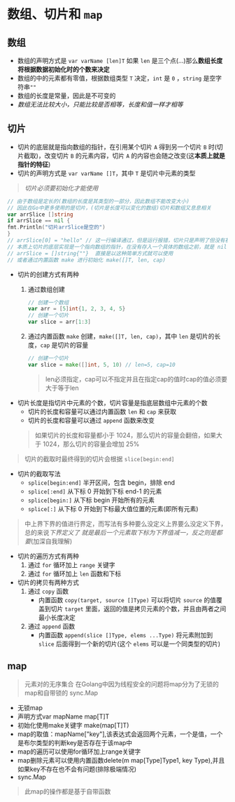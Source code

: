 # 数组、切片和 `map`

## 数组

- 数组的声明方式是 `var varName [len]T` 如果 `len` 是三个点(...)那么**数组长度将根据数据初始化时的个数来决定**
- 数组的中的元素都有零值，根据数组类型 `T` 决定，`int` 是 `0` ，`string` 是空字符串`""`
- 数组的长度是常量，因此是不可变的
- *数组无法比较大小，只能比较是否相等，长度和值一样才相等*

## 切片

- 切片的底层就是指向数组的指针，在引用某个切片 `A` 得到另一个切片 `B` 时(切片截取)，改变切片 `B` 的元素内容，切片 `A`
  的内容也会随之改变(这**本质上就是指针的特征**)
- 切片的声明方式是 `var varName []T`，其中 `T` 是切片中元素的类型

> *切片必须要初始化才能使用*

```go
// 由于数组是定长的(数组的长度是其类型的一部分，因此数组不能改变大小)
// 因此在Go中更多使用的是切片，(切片是长度可以变化的数组)切片和数组又息息相关
var arrSlice []string
if arrSlice == nil {
fmt.Println("切片arrSlice是空的")
}
// arrSlice[0] = "hello" // 这一行编译通过，但是运行报错，切片只是声明了但没有初始化
// 本质上切片的底层实现是一个指向数组的指针，在没有存入一个具体的数组之前，就是 nil
// arrSlice = []string{""}  直接是以这种简单方式就可以使用
// 或者通过内置函数 make 进行初始化 make([]T, len, cap)
```

- 切片的创建方式有两种
    1. 通过数组创建
       ~~~go
       // 创建一个数组
       var arr = [5]int{1, 2, 3, 4, 5}
       // 创建一个切片
       var slice = arr[1:3]
       ~~~

    2. 通过内置函数 `make` 创建，`make([]T, len, cap)`，其中 `len` 是切片的长度，`cap` 是切片的容量
       ~~~go
       // 创建一个切片
       var slice = make([]int, 5, 10) // len=5, cap=10
       ~~~        
       > len必须指定，cap可以不指定并且在指定cap的值时cap的值必须要大于等于len
- 切片长度是指切片中元素的个数，切片容量是指底层数组中元素的个数
    - 切片的长度和容量可以通过内置函数 `len` 和 `cap` 来获取
    - 切片的长度和容量可以通过 `append` 函数来改变
  > 如果切片的长度和容量都小于 1024，那么切片的容量会翻倍，如果大于 1024，那么切片的容量会增加 25%

> 切片的截取时最终得到的切片会根据 `slice[begin:end]`
- 切片的截取写法
    - `splice[begin:end]` 半开区间，包含 begin，排除 end
    - `splice[:end]` 从下标 0 开始到下标 end-1 的元素
    - `splice[begin:]` 从下标 begin 开始所有的元素
    - `splice[:]` 从下标 0 开始到下标最大值位置的元素(即所有元素)


> 中上界下界的值进行界定，而写法有多种要么没定义上界要么没定义下界，总的来说*下界定义了
就是最后一个元素取下标为下界值减一，反之则是都要*(加深自我理解)

- 切片的遍历方式有两种
    1. 通过 `for` 循环加上 `range` 关键字
    2. 通过 `for` 循环加上 `len` 函数和下标
- 切片的拷贝有两种方式
    1. 通过 `copy` 函数
        - 内置函数 `copy(target, source []Type)` 可以将切片 `source` 的值覆盖到切片 `target`
          里面，返回的值是拷贝元素的个数，并且由两者之间最小长度决定
    2. 通过 `append` 函数
        - 内置函数 `append(slice []Type, elems ...Type)` 将元素附加到 `slice` 后面得到一个新的切片(这个 `elems`
          可以是一个同类型的切片)

## map

> 元素对的无序集合
> 在Golang中因为线程安全的问题将map分为了无锁的map和自带锁的 sync.Map

- 无锁map
- 声明方式var mapName map[T]T
- 初始化使用make关键字 make(map[T]T)
- map的取值：mapName["key"],该表达式会返回两个元素，一个是值，一个是布尔类型的判断key是否存在于该map中
- map的遍历可以使用for循环加上range关键字
- map删除元素可以使用内置函数delete(m map[Type]Type1, key Type),并且如果key不存在也不会有问题(排除极端情况)
- sync.Map

> 此map的操作都是基于自带函数